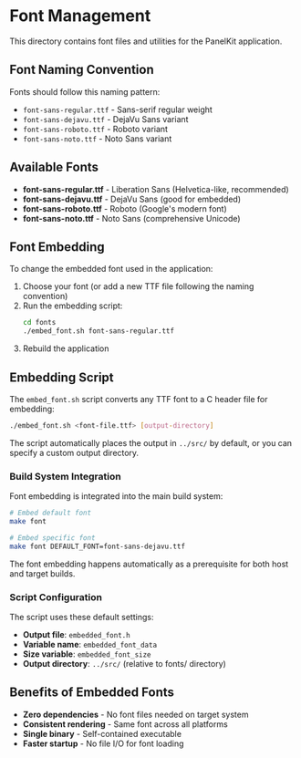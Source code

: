 # Font Management

This directory contains font files and utilities for the PanelKit application.

## Font Naming Convention

Fonts should follow this naming pattern:
- `font-sans-regular.ttf` - Sans-serif regular weight
- `font-sans-dejavu.ttf` - DejaVu Sans variant
- `font-sans-roboto.ttf` - Roboto variant
- `font-sans-noto.ttf` - Noto Sans variant

## Available Fonts

- **font-sans-regular.ttf** - Liberation Sans (Helvetica-like, recommended)
- **font-sans-dejavu.ttf** - DejaVu Sans (good for embedded)
- **font-sans-roboto.ttf** - Roboto (Google's modern font)
- **font-sans-noto.ttf** - Noto Sans (comprehensive Unicode)

## Font Embedding

To change the embedded font used in the application:

1. Choose your font (or add a new TTF file following the naming convention)
2. Run the embedding script:
   ```bash
   cd fonts
   ./embed_font.sh font-sans-regular.ttf
   ```
3. Rebuild the application

## Embedding Script

The `embed_font.sh` script converts any TTF font to a C header file for embedding:

```bash
./embed_font.sh <font-file.ttf> [output-directory]
```

The script automatically places the output in `../src/` by default, or you can specify a custom output directory.

### Build System Integration

Font embedding is integrated into the main build system:

```bash
# Embed default font
make font

# Embed specific font
make font DEFAULT_FONT=font-sans-dejavu.ttf
```

The font embedding happens automatically as a prerequisite for both host and target builds.

### Script Configuration

The script uses these default settings:
- **Output file**: `embedded_font.h`
- **Variable name**: `embedded_font_data`
- **Size variable**: `embedded_font_size`
- **Output directory**: `../src/` (relative to fonts/ directory)

## Benefits of Embedded Fonts

- **Zero dependencies** - No font files needed on target system
- **Consistent rendering** - Same font across all platforms
- **Single binary** - Self-contained executable
- **Faster startup** - No file I/O for font loading